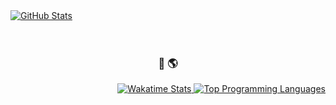 <a href="https://github.com/anuraghazra/github-readme-stats">
  <img alt="GitHub Stats" src="https://github-readme-stats.vercel.app/api?username=mrgvsv&show_icons=true&theme=onedark" />
</a>

<br />
<br />
<br />
<h3 align="center">👋 🌎</h3>

<p align="right">
  <a href="https://github.com/anuraghazra/github-readme-stats">
	  <img alt="Wakatime Stats" src="https://github-readme-stats.vercel.app/api/wakatime?username=mrgvsv&layout=compact&theme=onedark"  />
	  <img alt="Top Programming Languages" src="https://github-readme-stats.vercel.app/api/top-langs/?username=mrgvsv&theme=onedark" />
  </a>
</p>
